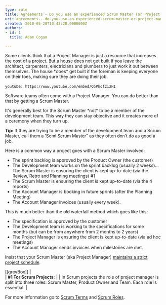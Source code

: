 ```yaml
---
type: rule
title: Agreements - Do you use an experienced Scrum Master (or Project Manager)?
uri: agreements---do-you-use-an-experienced-scrum-master-or-project-manager
created: 2010-05-20T10:43:28.0000000Z
authors:
- id: 1
  title: Adam Cogan

---
```


Some clients think that a Project Manager is just a resource that increases the cost of a project. But a house does not get built if you leave the architect, carpenters, electricians and plumbers to just work it out between themselves. The house \*does\* get built if the foreman is keeping everyone on their toes, making sure they are doing their job.


`youtube: https://www.youtube.com/embed/QbPkcfzi2HI`
 

Software teams often come with a Project Manager. You can do better than that by getting a Scrum Master.
 
It's generally best for the Scrum Master \*not\* to be a member of the development team. This way they can stay objective and it creates more of a ceremony when they turn up.

**Tip:** If they are trying to be a member of the development team and a Scrum Master, call them a 'Semi Scrum Master" as they often don't do as good a job.

Here is a common way a project goes with a Scrum Master involved:

- The sprint backlog is approved by the Product Owner (the customer)
- The Development team works on the sprint backlog (usually 2 weeks)... The Scrum Master is ensuring the client is kept up-to-date (via the Review, Retro and Planning meetings) #1
- The Scrum Master is ensuring the client is kept up-to-date (via the 4 reports)
- The Account Manager is booking in future sprints (after the Planning Meeting)
- The Account Manager invoices (usually every week).


This is much better than the old waterfall method which goes like this:

- The specification is approved by the customer
- The Development team is working to the specifications for some months (but can be from anywhere from 2 months to 2 years)
- The Project Manager is ensuring the client is kept up-to-date (via ad hoc meetings)
- The Account Manager sends invoices when milestones are met.


Insist that your Scrum Master (aka Project Manager) [maintains a strict project schedule](/_layouts/15/FIXUPREDIRECT.ASPX?WebId=3dfc0e07-e23a-4cbb-aac2-e778b71166a2&amp;TermSetId=07da3ddf-0924-4cd2-a6d4-a4809ae20160&amp;TermId=ba60e584-b904-4028-a5be-e2b8900b4c97).


[[greyBox]]
|  
| **#1 For Scrum Projects:**
| 
| In Scrum projects the role of project manager is split into three roles: Scrum Master, Product Owner and Team. Each role is essential.
|  

For more information go to [Scrum Terms](https&#58;//www.scrumalliance.org/community/articles/2007/march/glossary-of-scrum-terms) and [Scrum Roles](https&#58;//www.scrumalliance.org/why-scrum/core-scrum-values-roles).
